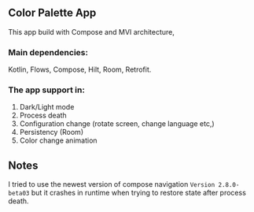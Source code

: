 ## Color Palette App
This app build with Compose and MVI architecture, 

### Main dependencies:
Kotlin, Flows, Compose, Hilt, Room, Retrofit.

### The app support in:
1. Dark/Light mode
2. Process death
3. Configuration change (rotate screen, change language etc,)
4. Persistency (Room)
5. Color change animation

## Notes
I tried to use the newest version of compose navigation `Version 2.8.0-beta03` but it crashes in runtime when trying to restore state after process death.
